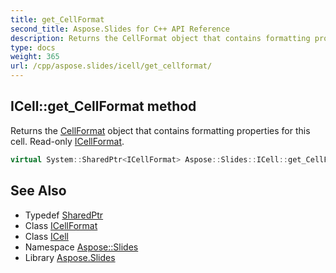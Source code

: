 ```yaml
---
title: get_CellFormat
second_title: Aspose.Slides for C++ API Reference
description: Returns the CellFormat object that contains formatting properties for this cell. Read-only ICellFormat.
type: docs
weight: 365
url: /cpp/aspose.slides/icell/get_cellformat/
---
```

## ICell::get_CellFormat method


Returns the [CellFormat](../../cellformat/) object that contains formatting properties for this cell. Read-only [ICellFormat](../../icellformat/).

```cpp
virtual System::SharedPtr<ICellFormat> Aspose::Slides::ICell::get_CellFormat()=0
```

## See Also

* Typedef [SharedPtr](../../../system/sharedptr/)
* Class [ICellFormat](../../icellformat/)
* Class [ICell](../)
* Namespace [Aspose::Slides](../../)
* Library [Aspose.Slides](../../../)
